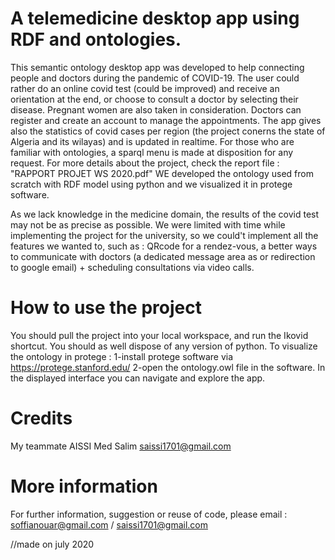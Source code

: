 # A telemedicine desktop app using RDF and ontologies.
This semantic ontology desktop app was developed to help connecting people and doctors during the pandemic of COVID-19. 
The user could rather do an online covid test (could be improved) and receive an orientation at the end, or choose to consult a doctor by selecting their disease. 
Pregnant women are also taken in consideration.
Doctors can register and create an account to manage the appointments.
The app gives also the statistics of covid cases per region (the project conerns the state of Algeria and its wilayas) and is updated in realtime.
For those who are familiar with ontologies, a sparql menu is made at disposition for any request.
For more details about the project, check the report file : "RAPPORT PROJET WS 2020.pdf"
WE developed the ontology used from scratch with RDF model using python and we visualized it in protege software.

As we lack knowledge in the medicine domain, the results of the covid test may not be as precise as possible. 
We were limited with time while implementing the project for the university, so we could't implement all the features we wanted to, such as : QRcode for a rendez-vous, a better ways to communicate with doctors (a dedicated message area as or redirection to google email) + scheduling consultations via video calls.

# How to use the project
You should pull the project into your local workspace, and run the Ikovid shortcut. 
You should as well dispose of any version of python. 
To visualize the ontology in protege :
    1-install protege software via https://protege.stanford.edu/
    2-open the ontology.owl file in the software.
In the displayed interface you can navigate and explore the app.

# Credits
My teammate AISSI Med Salim saissi1701@gmail.com

# More information
For further information, suggestion or reuse of code, please email : soffianouar@gmail.com / saissi1701@gmail.com

//made on july 2020
 
